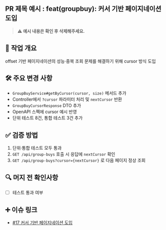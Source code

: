 ## PR 제목 예시 : feat(groupbuy): 커서 기반 페이지네이션 도입
> **⚠️ 예시 내용은 확인 후 삭제해주세요.**

## 🔎 작업 개요
offset 기반 페이지네이션의 성능·중복 조회 문제를 해결하기 위해 cursor 방식 도입

## 🛠️ 주요 변경 사항
- `GroupBuyService#getByCursor(cursor, size)` 메서드 추가  
- Controller에서 `?cursor` 파라미터 처리 및 `nextCursor` 반환  
- `GroupBuyCursorResponse` DTO 추가  
- OpenAPI 스펙에 cursor 예시 반영  
- 단위 테스트 8건, 통합 테스트 3건 추가  

## ✅ 검증 방법
1. 단위·통합 테스트 모두 통과  
2. `GET /api/group-buys` 호출 시 응답에 `nextCursor` 확인  
3. `GET /api/group-buys?cursor={nextCursor}` 로 다음 페이지 정상 조회

## 🔍 머지 전 확인사항  
- [ ] 테스트 통과 여부

## ➕ 이슈 링크
- [#17 커서 기반 페이지네이션 도입](https://github.com/100-hours-a-week/14-YG-BE/issues/17)
